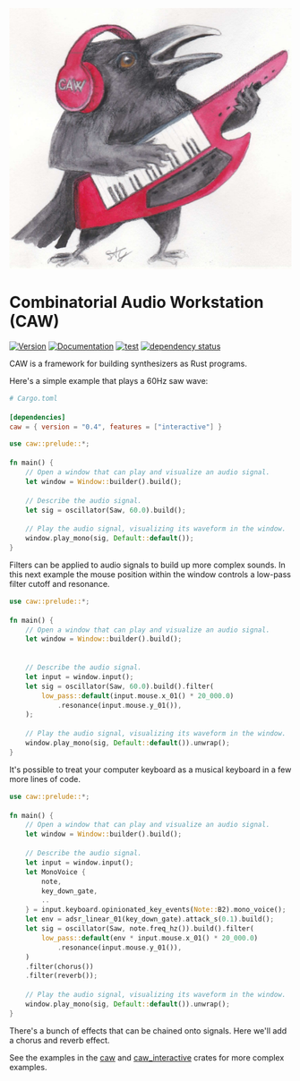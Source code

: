 ![CAW Logo](assets/logo.png)

# Combinatorial Audio Workstation (CAW)

[![Version](https://img.shields.io/crates/v/caw.svg)](https://crates.io/crates/caw)
[![Documentation](https://docs.rs/caw/badge.svg)](https://docs.rs/caw)
[![test](https://github.com/gridbugs/caw/actions/workflows/test.yml/badge.svg)](https://github.com/gridbugs/caw/actions/workflows/test.yml)
[![dependency status](https://deps.rs/repo/github/gridbugs/caw/status.svg)](https://deps.rs/repo/github/gridbugs/caw)

CAW is a framework for building synthesizers as Rust programs.

Here's a simple example that plays a 60Hz saw wave:
```toml
# Cargo.toml

[dependencies]
caw = { version = "0.4", features = ["interactive"] }
```
```rust
use caw::prelude::*;

fn main() {
    // Open a window that can play and visualize an audio signal.
    let window = Window::builder().build();

    // Describe the audio signal.
    let sig = oscillator(Saw, 60.0).build();

    // Play the audio signal, visualizing its waveform in the window.
    window.play_mono(sig, Default::default());
}
```

Filters can be applied to audio signals to build up more complex sounds. In
this next example the mouse position within the window controls a low-pass
filter cutoff and resonance.

```rust
use caw::prelude::*;

fn main() {
    // Open a window that can play and visualize an audio signal.
    let window = Window::builder().build();


    // Describe the audio signal.
    let input = window.input();
    let sig = oscillator(Saw, 60.0).build().filter(
        low_pass::default(input.mouse.x_01() * 20_000.0)
            .resonance(input.mouse.y_01()),
    );

    // Play the audio signal, visualizing its waveform in the window.
    window.play_mono(sig, Default::default()).unwrap();
}
```

It's possible to treat your computer keyboard as a musical keyboard in a few
more lines of code.

```rust
use caw::prelude::*;

fn main() {
    // Open a window that can play and visualize an audio signal.
    let window = Window::builder().build();

    // Describe the audio signal.
    let input = window.input();
    let MonoVoice {
        note,
        key_down_gate,
        ..
    } = input.keyboard.opinionated_key_events(Note::B2).mono_voice();
    let env = adsr_linear_01(key_down_gate).attack_s(0.1).build();
    let sig = oscillator(Saw, note.freq_hz()).build().filter(
        low_pass::default(env * input.mouse.x_01() * 20_000.0)
            .resonance(input.mouse.y_01()),
    )
    .filter(chorus())
    .filter(reverb());

    // Play the audio signal, visualizing its waveform in the window.
    window.play_mono(sig, Default::default()).unwrap();
}
```

There's a bunch of effects that can be chained onto signals. Here we'll add a
chorus and reverb effect.

See the examples in the [caw](caw) and [caw_interactive](interactive) crates for
more complex examples.
